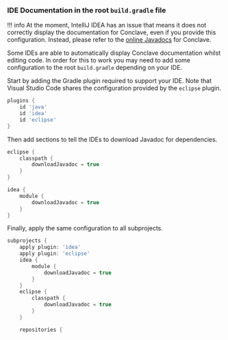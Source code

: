### IDE Documentation in the root `build.gradle` file
!!! info
    At the moment, IntelliJ IDEA has an issue that means it does not correctly display the documentation for Conclave,
    even if you provide this configuration. Instead, please refer to the [online Javadocs](https://docs.conclave.net/api/index.html)
    for Conclave.

Some IDEs are able to automatically display Conclave documentation whilst editing code. In order for this to
work you may need to add some configuration to the root `build.gradle` depending on your IDE.

Start by adding the Gradle plugin required to support your IDE. Note that Visual Studio Code shares the configuration
provided by the `eclipse` plugin.

```groovy hl_lines="3 4"
plugins {
    id 'java'
    id 'idea'
    id 'eclipse'
}

```

Then add sections to tell the IDEs to download Javadoc for dependencies.

```groovy
eclipse {
    classpath {
        downloadJavadoc = true
    }
}

idea {
    module {
        downloadJavadoc = true
    }
}
```

Finally, apply the same configuration to all subprojects.

```groovy hl_lines="2-13"
subprojects {
    apply plugin: 'idea'
    apply plugin: 'eclipse'
    idea {
        module {
            downloadJavadoc = true
        }
    }
    eclipse {
        classpath {
            downloadJavadoc = true
        }
    }

    repositories {
```

